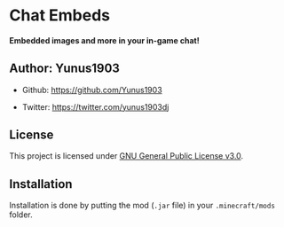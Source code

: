 # Chat Embeds

#### Embedded images and more in your in-game chat!

## Author: Yunus1903
+ Github: https://github.com/Yunus1903

+ Twitter: https://twitter.com/yunus1903dj

## License
This project is licensed under [GNU General Public License v3.0](https://raw.githubusercontent.com/Yunus1903/ChatEmbeds/1.16/dev/LICENSE).


## Installation
Installation is done by putting the mod (`.jar` file) in your `.minecraft/mods` folder.
